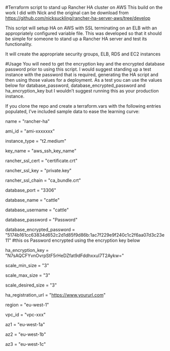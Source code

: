 #Terraform script to stand up Rancher HA cluster on AWS
This build on the work I did with Nick and the original can be download from https://github.com/nicksuckling/rancher-ha-server-aws/tree/develop

This script will setup HA on AWS with SSL terminating on an ELB with an appropriately configured variable file.
This was developed so that it should be simple for someone to stand up a Rancher HA server and test its functionality.

It will create the appropriate security groups, ELB, RDS and EC2 instances

#Usage
You will need to get the encryption key and the encrypted database password prior to using this script.
I would suggest standing up a test instance with the password that is required, generating the HA script and then using those values for a deployment.
As a test you can use the values below for database_password, database_encrypted_password and ha_encryption_key but I wouldn’t suggest running this as your production instance.

If you clone the repo and create a terraform.vars with the following entries populated, I’ve included sample data to ease the learning curve:

name = "rancher-ha"

ami_id = "ami-xxxxxxx"

instance_type = "t2.medium"

key_name = "aws_ssh_key_name"

rancher_ssl_cert = "certificate.crt"

rancher_ssl_key = "private.key"

rancher_ssl_chain = "ca_bundle.crt"

database_port = "3306"

database_name = "cattle"

database_username = "cattle"

database_password = "Password"

database_encrypted_password = "5174b161cc63834d652c2d1d85f9d86b:1ac7f229e9f240c1c2f6aa07d3c23e11" #this os Password encrypted using the encryption key below

ha_encryption_key = "N7sAQCFYvnOvrpStF5rHeDZfat9dFddhxxuI7T2Aykw="

scale_min_size = "3"

scale_max_size = "3"

scale_desired_size = "3"

ha_registration_url = "https://www.yoururl.com"

region = "eu-west-1"

vpc_id = "vpc-xxx"

az1 = "eu-west-1a"

az2 = "eu-west-1b"

az3 = "eu-west-1c"

